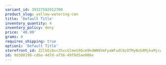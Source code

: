 ```yaml
---
variant_id: 39327582912700
product_slug: yellow-watering-can
title: 'Default Title'
inventory_quantity: 4
inventory_policy: deny
price: '40.99'
grams: 0
requires_shipping: true
option1: 'Default Title'
storefront_id: Z2lkOi8vc2hvcGlmeS9Qcm9kdWN0VmFyaWFudC8zOTMyNzU4MjkxMjcwMA==
id: 9d380198-cdba-4d7d-a756-49f8d5ae006e
---
```


